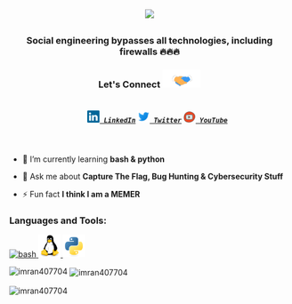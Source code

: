 <h1 align="center"></h1>
<h1 align="center">
  <a href="https://git.io/typing-svg">
    <img src="https://readme-typing-svg.herokuapp.com/?lines=%20HEYA%20👋%20I%20am%20Imran%20Shaikh&center=true&size=30">
  </a>
</h1>

<h3 align="center">Social engineering bypasses all technologies, including firewalls 🔥🔥🔥</h3>


<h3 align="center">Let's Connect <img src="https://github.com/Imran407704/imran407704/blob/main/images/handshake.gif" height="32px"></h3>
<h5 align="center">
  <code>
    <a href="https://www.linkedin.com/in/imran407704/" title="LinkedIn Profile"><img height="22" width="22" src="https://github.com/Imran407704/imran407704/blob/main/images/linkedin.svg"> LinkedIn</a></code>
  <code><a href="https://twitter.com/imran407704" title="Twitter Profile"><img height="22" width="22" src="https://github.com/Imran407704/imran407704/blob/main/images/twitter.svg"> Twitter</a></code>
  <code><a href="https://www.youtube.com/channel/UCpksfS6N1ZOVfZp2SC1eMpA"><img alt="YouTube" title="YouTube" height="22" width="22" src="https://github.com/Imran407704/imran407704/blob/main/images/youtube.svg"> YouTube</a></code>
</h5>
<br>


- 🌱 I’m currently learning **bash & python**

- 💬 Ask me about **Capture The Flag, Bug Hunting & Cybersecurity Stuff**

- ⚡ Fun fact **I think I am a MEMER**


<h3 align="left">Languages and Tools:</h3>
<p align="left"> <a href="https://www.gnu.org/software/bash/" target="_blank" rel="noreferrer"> <img src="https://www.vectorlogo.zone/logos/gnu_bash/gnu_bash-icon.svg" alt="bash" width="40" height="40"/> </a> <a href="https://www.linux.org/" target="_blank" rel="noreferrer"> <img src="https://raw.githubusercontent.com/devicons/devicon/master/icons/linux/linux-original.svg" alt="linux" width="40" height="40"/> </a> <a href="https://www.python.org" target="_blank" rel="noreferrer"> <img src="https://raw.githubusercontent.com/devicons/devicon/master/icons/python/python-original.svg" alt="python" width="40" height="40"/> </a> </p>

<p><img align="left" src="https://github-readme-stats.vercel.app/api/top-langs?username=imran407704&show_icons=true&locale=en&layout=compact" alt="imran407704" /></p>

<p>&nbsp;<img align="center" src="https://github-readme-stats.vercel.app/api?username=imran407704&show_icons=true&locale=en" alt="imran407704" /></p>

<p><img align="center" src="https://github-readme-streak-stats.herokuapp.com/?user=imran407704&" alt="imran407704" /></p>
